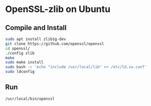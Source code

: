 # OpenSSL-zlib on Ubuntu

## Compile and Install
```bash
sudo apt install zlib1g-dev
git clone https://github.com/openssl/openssl
cd openssl/
./config zlib
make
sudo make install
sudo bash -c 'echo "include /usr/local/lib" >> /etc/ld.so.conf'
sudo ldconfig
```

## Run
```bash
/usr/local/bin/openssl
```
